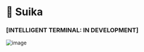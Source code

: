 <h1 align="left">🦦 Suika</h1>
<h3 align="left">[INTELLIGENT TERMINAL: IN DEVELOPMENT]</h3>

![image](https://github.com/user-attachments/assets/654e6786-ca41-4a0e-82e1-5a4010126bed)



